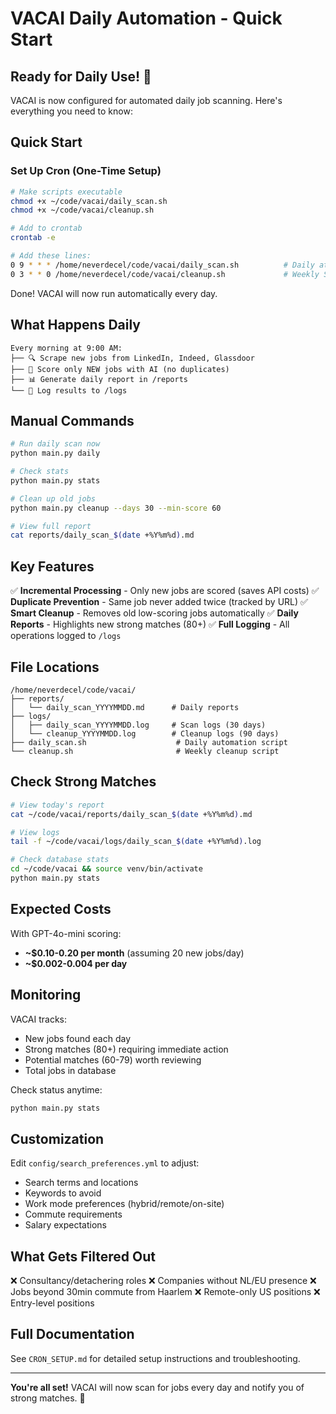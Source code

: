 # VACAI Daily Automation - Quick Start

## Ready for Daily Use! 🚀

VACAI is now configured for automated daily job scanning. Here's everything you need to know:

## Quick Start

### Set Up Cron (One-Time Setup)

```bash
# Make scripts executable
chmod +x ~/code/vacai/daily_scan.sh
chmod +x ~/code/vacai/cleanup.sh

# Add to crontab
crontab -e

# Add these lines:
0 9 * * * /home/neverdecel/code/vacai/daily_scan.sh          # Daily at 9:00 AM
0 3 * * 0 /home/neverdecel/code/vacai/cleanup.sh             # Weekly Sunday 3:00 AM
```

Done! VACAI will now run automatically every day.

## What Happens Daily

```
Every morning at 9:00 AM:
├── 🔍 Scrape new jobs from LinkedIn, Indeed, Glassdoor
├── 🤖 Score only NEW jobs with AI (no duplicates)
├── 📊 Generate daily report in /reports
└── 🔔 Log results to /logs
```

## Manual Commands

```bash
# Run daily scan now
python main.py daily

# Check stats
python main.py stats

# Clean up old jobs
python main.py cleanup --days 30 --min-score 60

# View full report
cat reports/daily_scan_$(date +%Y%m%d).md
```

## Key Features

✅ **Incremental Processing** - Only new jobs are scored (saves API costs)
✅ **Duplicate Prevention** - Same job never added twice (tracked by URL)
✅ **Smart Cleanup** - Removes old low-scoring jobs automatically
✅ **Daily Reports** - Highlights new strong matches (80+)
✅ **Full Logging** - All operations logged to `/logs`

## File Locations

```
/home/neverdecel/code/vacai/
├── reports/
│   └── daily_scan_YYYYMMDD.md      # Daily reports
├── logs/
│   ├── daily_scan_YYYYMMDD.log     # Scan logs (30 days)
│   └── cleanup_YYYYMMDD.log        # Cleanup logs (90 days)
├── daily_scan.sh                    # Daily automation script
└── cleanup.sh                       # Weekly cleanup script
```

## Check Strong Matches

```bash
# View today's report
cat ~/code/vacai/reports/daily_scan_$(date +%Y%m%d).md

# View logs
tail -f ~/code/vacai/logs/daily_scan_$(date +%Y%m%d).log

# Check database stats
cd ~/code/vacai && source venv/bin/activate
python main.py stats
```

## Expected Costs

With GPT-4o-mini scoring:
- **~$0.10-0.20 per month** (assuming 20 new jobs/day)
- **~$0.002-0.004 per day**

## Monitoring

VACAI tracks:
- New jobs found each day
- Strong matches (80+) requiring immediate action
- Potential matches (60-79) worth reviewing
- Total jobs in database

Check status anytime:
```bash
python main.py stats
```

## Customization

Edit `config/search_preferences.yml` to adjust:
- Search terms and locations
- Keywords to avoid
- Work mode preferences (hybrid/remote/on-site)
- Commute requirements
- Salary expectations

## What Gets Filtered Out

❌ Consultancy/detachering roles
❌ Companies without NL/EU presence
❌ Jobs beyond 30min commute from Haarlem
❌ Remote-only US positions
❌ Entry-level positions

## Full Documentation

See `CRON_SETUP.md` for detailed setup instructions and troubleshooting.

---

**You're all set!** VACAI will now scan for jobs every day and notify you of strong matches. 🎯
